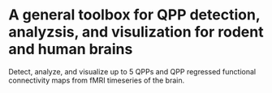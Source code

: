 # A general toolbox for QPP detection, analyzsis, and visulization for rodent and human brains
Detect, analyze, and visualize up to 5 QPPs and QPP regressed functional connectivity maps from fMRI timeseries of the brain. 
